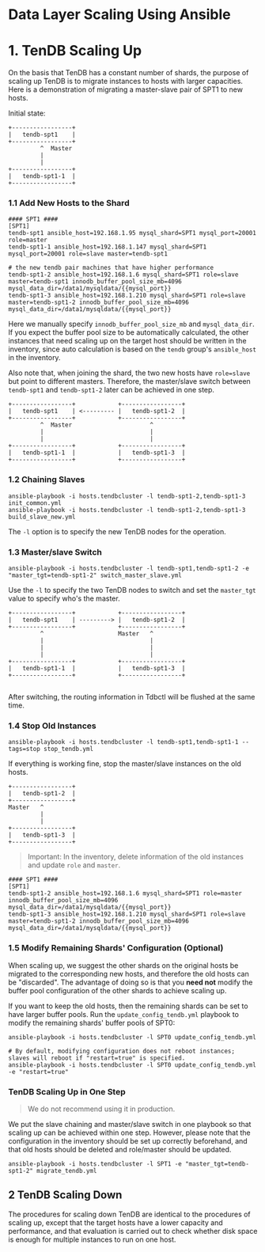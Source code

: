 # Data Layer Scaling Using Ansible

# 1. TenDB Scaling Up
On the basis that TenDB has a constant number of shards, the purpose of scaling up TenDB is to migrate instances to hosts with larger capacities. Here is a demonstration of migrating a master-slave pair of SPT1 to new hosts.

Initial state:
```
+-----------------+
|   tendb-spt1    |
+-----------------+
         ^  Master
         |        
         |        
+-----------------+
|   tendb-spt1-1  |
+-----------------+
```

### 1.1 Add New Hosts to the Shard

```
#### SPT1 ####
[SPT1]
tendb-spt1 ansible_host=192.168.1.95 mysql_shard=SPT1 mysql_port=20001 role=master
tendb-spt1-1 ansible_host=192.168.1.147 mysql_shard=SPT1 mysql_port=20001 role=slave master=tendb-spt1

# the new tendb pair machines that have higher performance
tendb-spt1-2 ansible_host=192.168.1.6 mysql_shard=SPT1 role=slave master=tendb-spt1 innodb_buffer_pool_size_mb=4096 mysql_data_dir=/data1/mysqldata/{{mysql_port}}
tendb-spt1-3 ansible_host=192.168.1.210 mysql_shard=SPT1 role=slave master=tendb-spt1-2 innodb_buffer_pool_size_mb=4096 mysql_data_dir=/data1/mysqldata/{{mysql_port}}
```

Here we manually specify `innodb_buffer_pool_size_mb` and `mysql_data_dir`. If you expect the buffer pool size to be automatically calculated, the other instances that need scaling up on the target host should be written in the inventory, since auto calculation is based on the `tendb` group's `ansible_host` in the inventory.

Also note that, when joining the shard, the two new hosts have `role=slave` but point to different masters. Therefore, the master/slave switch between `tendb-spt1` and `tendb-spt1-2` later can be achieved in one step.

```
+-----------------+            +-----------------+
|   tendb-spt1    | <--------- |   tendb-spt1-2  |
+-----------------+            +-----------------+
         ^  Master                      ^         
         |                              |         
         |                              |         
+-----------------+            +-----------------+
|   tendb-spt1-1  |            |   tendb-spt1-3  |
+-----------------+            +-----------------+
```

### 1.2 Chaining Slaves

```
ansible-playbook -i hosts.tendbcluster -l tendb-spt1-2,tendb-spt1-3 init_common.yml
ansible-playbook -i hosts.tendbcluster -l tendb-spt1-2,tendb-spt1-3 build_slave_new.yml
```

The `-l` option is to specify the new TenDB nodes for the operation.

### 1.3 Master/slave Switch

```
ansible-playbook -i hosts.tendbcluster -l tendb-spt1,tendb-spt1-2 -e "master_tgt=tendb-spt1-2" switch_master_slave.yml
```

Use the `-l` to specify the two TenDB nodes to switch and set the `master_tgt` value to specify who's the master.

```
+-----------------+            +-----------------+         
|   tendb-spt1    | ---------> |   tendb-spt1-2  |         
+-----------------+            +-----------------+         
         ^                     Master   ^                  
         |                              |                  
         |                              |                  
         |                              |                  
+-----------------+            +-----------------+         
|   tendb-spt1-1  |            |   tendb-spt1-3  |         
+-----------------+            +-----------------+         
                                                    
```

After switching, the routing information in Tdbctl will be flushed at the same time.

### 1.4 Stop Old Instances

```
ansible-playbook -i hosts.tendbcluster -l tendb-spt1,tendb-spt1-1 --tags=stop stop_tendb.yml
```

If everything is working fine, stop the master/slave instances on the old hosts.

```
+-----------------+
|   tendb-spt1-2  |
+-----------------+
Master   ^         
         |         
         |         
+-----------------+
|   tendb-spt1-3  |
+-----------------+
```

> Important: In the inventory, delete information of the old instances and update `role` and `master`.

```
#### SPT1 ####
[SPT1]
tendb-spt1-2 ansible_host=192.168.1.6 mysql_shard=SPT1 role=master innodb_buffer_pool_size_mb=4096 mysql_data_dir=/data1/mysqldata/{{mysql_port}}
tendb-spt1-3 ansible_host=192.168.1.210 mysql_shard=SPT1 role=slave master=tendb-spt1-2 innodb_buffer_pool_size_mb=4096 mysql_data_dir=/data1/mysqldata/{{mysql_port}}
```

### 1.5 Modify Remaining Shards' Configuration (Optional)

When scaling up, we suggest the other shards on the original hosts be migrated to the corresponding new hosts, and therefore the old hosts can be "discarded". The advantage of doing so is that you **need not** modify the buffer pool configuration of the other shards to achieve scaling up.

If you want to keep the old hosts, then the remaining shards can be set to have larger buffer pools. Run the `update_config_tendb.yml` playbook to modify the remaining shards' buffer pools of SPT0:

```
ansible-playbook -i hosts.tendbcluster -l SPT0 update_config_tendb.yml

# By default, modifying configuration does not reboot instances; slaves will reboot if "restart=true" is specified.
ansible-playbook -i hosts.tendbcluster -l SPT0 update_config_tendb.yml -e "restart=true"
```

### TenDB Scaling Up in One Step

> We do not recommend using it in production.

We put the slave chaining and master/slave switch in one playbook so that scaling up can be achieved within one step. However, please note that the configuration in the inventory should be set up correctly beforehand, and that old hosts should be deleted and role/master should be updated.

```
ansible-playbook -i hosts.tendbcluster -l SPT1 -e "master_tgt=tendb-spt1-2" migrate_tendb.yml
```

## 2 TenDB Scaling Down

The procedures for scaling down TenDB are identical to the procedures of scaling up, except that the target hosts have a lower capacity and performance, and that evaluation is carried out to check whether disk space is enough for multiple instances to run on one host.